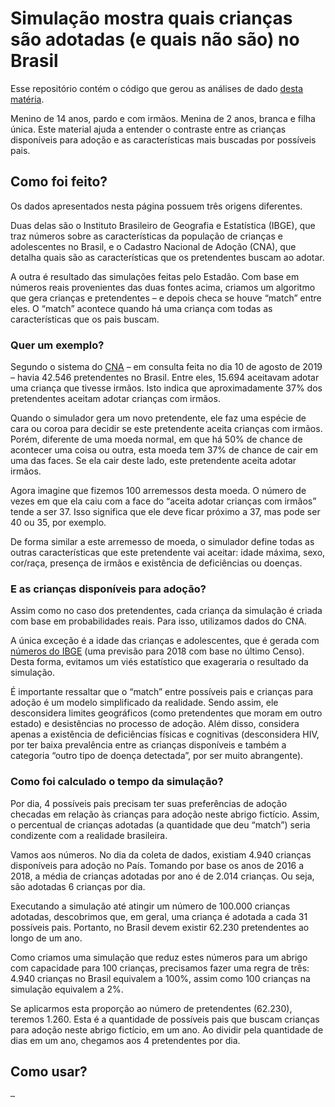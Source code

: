 # Simulação mostra quais crianças são adotadas (e quais não são) no Brasil

Esse repositório contém o código que gerou as análises de dado [desta matéria](https://arte.estadao.com.br/brasil/adocao/criancas/).

Menino de 14 anos, pardo e com irmãos. Menina de 2 anos, branca e filha única. Este material ajuda a entender o contraste entre as crianças disponíveis para adoção e as características mais buscadas por possíveis pais.


## Como foi feito?

Os dados apresentados nesta página possuem três origens diferentes.

Duas delas são o Instituto Brasileiro de Geografia e Estatística (IBGE), que traz números sobre as características da população de crianças e adolescentes no Brasil, e o Cadastro Nacional de Adoção (CNA), que detalha quais são as características que os pretendentes buscam ao adotar.

A outra é resultado das simulações feitas pelo Estadão. Com base em números reais provenientes das duas fontes acima, criamos um algoritmo que gera crianças e pretendentes – e depois checa se houve “match” entre eles. O “match” acontece quando há uma criança com todas as características que os pais buscam.


### Quer um exemplo?

Segundo o sistema do [CNA](http://www.cnj.jus.br/cnanovo/pages/publico/index.jsf) – em consulta feita no dia 10 de agosto de 2019 – havia 42.546 pretendentes no Brasil. Entre eles, 15.694 aceitavam adotar uma criança que tivesse irmãos. Isto indica que aproximadamente 37% dos pretendentes aceitam adotar crianças com irmãos.

Quando o simulador gera um novo pretendente, ele faz uma espécie de cara ou coroa para decidir se este pretendente aceita crianças com irmãos. Porém, diferente de uma moeda normal, em que há 50% de chance de acontecer uma coisa ou outra, esta moeda tem 37% de chance de cair em uma das faces. Se ela cair deste lado, este pretendente aceita adotar irmãos.

Agora imagine que fizemos 100 arremessos desta moeda. O número de vezes em que ela caiu com a face do “aceita adotar crianças com irmãos” tende a ser 37. Isso significa que ele deve ficar próximo a 37, mas pode ser 40 ou 35, por exemplo.

De forma similar a este arremesso de moeda, o simulador define todas as outras características que este pretendente vai aceitar: idade máxima, sexo, cor/raça, presença de irmãos e existência de deficiências ou doenças.


### E as crianças disponíveis para adoção?

Assim como no caso dos pretendentes, cada criança da simulação é criada com base em probabilidades reais. Para isso, utilizamos dados do CNA.

A única exceção é a idade das crianças e adolescentes, que é gerada com [números do IBGE](https://www.ibge.gov.br/estatisticas/sociais/populacao/9109-projecao-da-populacao.html?=&t=resultados) (uma previsão para 2018 com base no último Censo). Desta forma, evitamos um viés estatístico que exageraria o resultado da simulação.

É importante ressaltar que o “match” entre possíveis pais e crianças para adoção é um modelo simplificado da realidade. Sendo assim, ele desconsidera limites geográficos (como pretendentes que moram em outro estado) e desistências no processo de adoção. Além disso, considera apenas a existência de deficiências físicas e cognitivas (desconsidera HIV, por ter baixa prevalência entre as crianças disponíveis e também a categoria “outro tipo de doença detectada”, por ser muito abrangente).


### Como foi calculado o tempo da simulação?

Por dia, 4 possíveis pais precisam ter suas preferências de adoção checadas em relação às crianças para adoção neste abrigo fictício. Assim, o percentual de crianças adotadas (a quantidade que deu “match”) seria condizente com a realidade brasileira.

Vamos aos números. No dia da coleta de dados, existiam 4.940 crianças disponíveis para adoção no País. Tomando por base os anos de 2016 a 2018, a média de crianças adotadas por ano é de 2.014 crianças. Ou seja, são adotadas 6 crianças por dia.

Executando a simulação até atingir um número de 100.000 crianças adotadas, descobrimos que, em geral, uma criança é adotada a cada 31 possíveis pais. Portanto, no Brasil devem existir 62.230 pretendentes ao longo de um ano.

Como criamos uma simulação que reduz estes números para um abrigo com capacidade para 100 crianças, precisamos fazer uma regra de três: 4.940 crianças no Brasil equivalem a 100%, assim como 100 crianças na simulação equivalem a 2%.

Se aplicarmos esta proporção ao número de pretendentes (62.230), teremos 1.260. Esta é a quantidade de possíveis pais que buscam crianças para adoção neste abrigo fictício, em um ano. Ao dividir pela quantidade de dias em um ano, chegamos aos 4 pretendentes por dia.


## Como usar?

`…`
